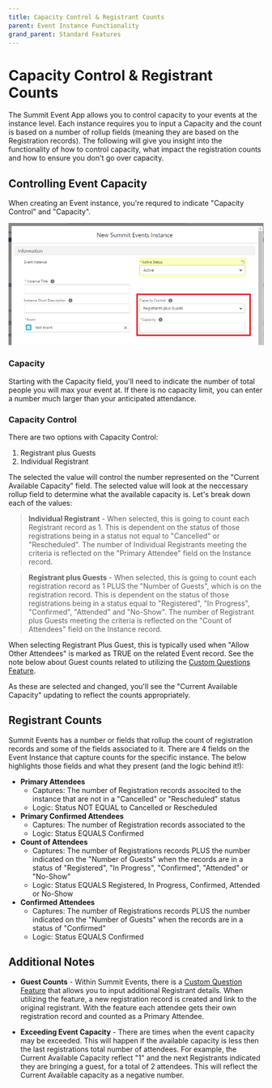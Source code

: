 ```yaml
---
title: Capacity Control & Registrant Counts
parent: Event Instance Functionality
grand_parent: Standard Features
---
```


# Capacity Control & Registrant Counts
The Summit Event App allows you to control capacity to your events at the instance level. Each instance requires you to input a Capacity and the count is based on a number of rollup fields (meaning they are based on the Registration records). The following will give you insight into the functionality of how to control capacity, what impact the registration counts and how to ensure you don't go over capacity.

## Controlling Event Capacity
When creating an Event instance, you're requred to indicate "Capacity Control" and "Capacity". 

![New Instance Screen Shot](../images/NewInstanceScreenShot.png)

### Capacity
Starting with the Capacity field, you'll need to indicate the number of total people you will max your event at.  If there is no capacity limit, you can enter a number much larger than your anticipated attendance.

### Capacity Control
There are two options with Capacity Control:
1) Registrant plus Guests
1) Individual Registrant

The selected the value will control the number represented on the "Current Available Capacity" field. The selected value will look at the neccessary rollup field to determine what the available capacity is. Let's break down each of the values:

> **Individual Registrant** - When selected, this is going to count each Registrant record as 1. This is dependent on the status of those registrations being in a status not equal to "Cancelled" or "Rescheduled". The number of Individual Registrants meeting the criteria is reflected on the "Primary Attendee" field on the Instance record.

> **Registrant plus Guests** - When selected, this is going to count each registration record as 1 PLUS the "Number of Guests", which is on the registration record. This is dependent on the status of those registrations being in a status equal to "Registered", "In Progress", "Confirmed", "Attended" and "No-Show". The number of Registrant plus Guests meeting the criteria is reflected on the "Count of Attendees" field on the Instance record.

When selecting Registrant Plus Guest, this is typically used when "Allow Other Attendees" is marked as TRUE on the related Event record. See the note below about Guest counts related to utilizing the [Custom Questions Feature](https://sfdo-community-sprints.github.io/summit-events-app-documentation/docs/advanced-features/custom-questions/).

As these are selected and changed, you'll see the "Current Available Capacity" updating to reflect the counts appropriately.

## Registrant Counts
Summit Events has a number or fields that rollup the count of registration records and some of the fields associated to it. There are 4 fields on the Event Instance that capture counts for the specific instance. The below highlights those fields and what they present (and the logic behind it!):

+ **Primary Attendees**
    + Captures: The number of Registration records associted to the instance that are not in a "Cancelled" or "Rescheduled" status
    + Logic: Status NOT EQUAL to Cancelled or Rescheduled
+ **Primary Confirmed Attendees**
    + Captures: The number of Registration records associated to the 
    + Logic: Status EQUALS Confirmed
+ **Count of Attendees**
    + Captures: The number of Registrations records PLUS the number indicated on the "Number of Guests" when the records are in a status of "Registered", "In Progress", "Confirmed", "Attended" or "No-Show"
    + Logic: Status EQUALS Registered, In Progress, Confirmed, Attended or No-Show
+ **Confirmed Attendees**
    + Captures: The number of Registrations records PLUS the number indicated on the "Number of Guests" when the records are in a status of "Confirmed"
    + Logic: Status EQUALS Confirmed


## Additional Notes
+ **Guest Counts** - Within Summit Events, there is a [Custom Question Feature](https://sfdo-community-sprints.github.io/summit-events-app-documentation/docs/advanced-features/custom-questions/) that allows you to input additional Registrant details. When utilizing the feature, a new registration record is created and link to the original registrant. With the feature each attendee gets their own registration record and counted as a Primary Attendee.

+ **Exceeding Event Capacity** - There are times when the event capacity may be exceeded.  This will happen if the available capacity is less then the last registrations total number of attendees. For example, the Current Available Capacity reflect "1" and the next Registrants indicated they are bringing a guest, for a total of 2 attendees. This will reflect the Current Available capacity as a negative number.
